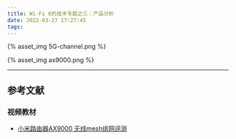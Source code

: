 ```yaml
---
title: Wi-Fi 6的技术专题之三：产品分析
date: 2022-03-27 17:27:45
tags:
---
```



{% asset_img 5G-channel.png %}

{% asset_img ax9000.png %}

---

## 参考文献

### 视频教材

- [小米路由器AX9000 无线mesh组网评测](https://www.ixigua.com/6900819345442603524?id=6958306910969791012&logTag=0781892ee341492262db)